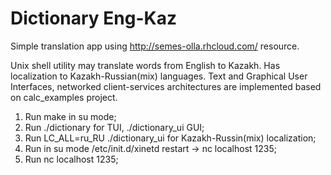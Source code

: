 Dictionary Eng-Kaz
=============
Simple translation app using http://semes-olla.rhcloud.com/ resource.

Unix shell utility may translate words from English to Kazakh.
Has localization to Kazakh-Russian(mix) languages.
Text and Graphical User Interfaces, networked client-services architectures are implemented based on calc_examples project. 


1) Run make in su mode;
2) Run ./dictionary for TUI, ./dictionary_ui GUI;
3) Run  LC_ALL=ru_RU ./dictionary_ui for Kazakh-Russin(mix) localization;
4) Run in su mode  /etc/init.d/xinetd restart -> nc localhost 1235;
5) Run nc localhost 1235;


